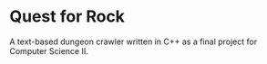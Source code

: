 # Quest for Rock

A text-based dungeon crawler written in C++ as a final project for Computer Science II.

